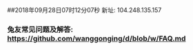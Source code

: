 ##2018年09月28日07时12分07秒 新址: 104.248.135.157
### 兔友常见问题及解答: https://github.com/wanggonging/d/blob/w/FAQ.md

